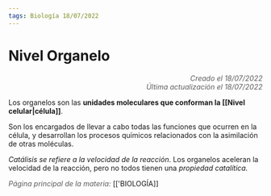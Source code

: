 ```yaml
---
tags: Biología 18/07/2022
---
```


# Nivel Organelo
<div style="text-align: right; opacity: 0.7; font-style: italic;">Creado el 18/07/2022</div>
<div style="text-align: right; opacity: 0.7; font-style: italic;">Última actualización el 18/07/2022</div>

Los organelos son las **unidades moleculares que conforman la [[Nivel celular|célula]]**.

Son los encargados de llevar a cabo todas las funciones que ocurren en la célula, y desarrollan los procesos químicos relacionados con la asimilación de otras moléculas.

*Catálisis se refiere a la velocidad de la reacción*. Los organelos aceleran la velocidad de la reacción,  pero no todos tienen una *propiedad catalítica.*

<span style="opacity: 0.7; font-style: italic;">Página principal de la materia:</span> [['BIOLOGÍA]]